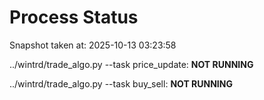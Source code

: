 # Process Status

Snapshot taken at: 2025-10-13 03:23:58

../wintrd/trade_algo.py --task price_update: **NOT RUNNING**

../wintrd/trade_algo.py --task buy_sell: **NOT RUNNING**

